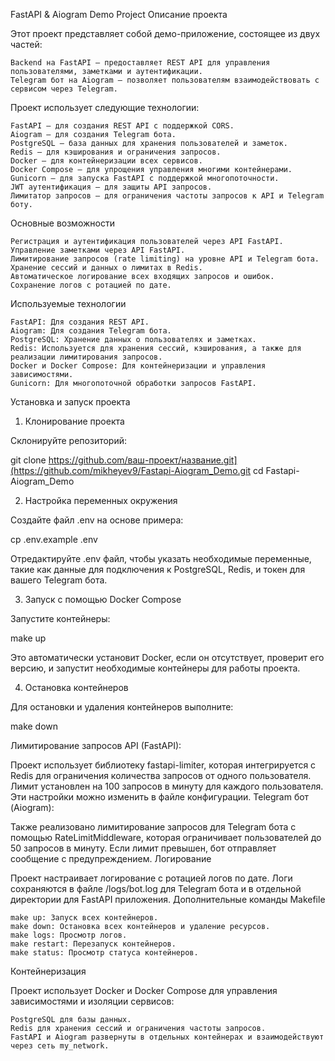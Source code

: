 FastAPI & Aiogram Demo Project
Описание проекта

Этот проект представляет собой демо-приложение, состоящее из двух частей:

    Backend на FastAPI — предоставляет REST API для управления пользователями, заметками и аутентификации.
    Telegram бот на Aiogram — позволяет пользователям взаимодействовать с сервисом через Telegram.

Проект использует следующие технологии:

    FastAPI — для создания REST API с поддержкой CORS.
    Aiogram — для создания Telegram бота.
    PostgreSQL — база данных для хранения пользователей и заметок.
    Redis — для кэширования и ограничения запросов.
    Docker — для контейнеризации всех сервисов.
    Docker Compose — для упрощения управления многими контейнерами.
    Gunicorn — для запуска FastAPI с поддержкой многопоточности.
    JWT аутентификация — для защиты API запросов.
    Лимитатор запросов — для ограничения частоты запросов к API и Telegram боту.

Основные возможности

    Регистрация и аутентификация пользователей через API FastAPI.
    Управление заметками через API FastAPI.
    Лимитирование запросов (rate limiting) на уровне API и Telegram бота.
    Хранение сессий и данных о лимитах в Redis.
    Автоматическое логирование всех входящих запросов и ошибок.
    Сохранение логов с ротацией по дате.

Используемые технологии

    FastAPI: Для создания REST API.
    Aiogram: Для создания Telegram бота.
    PostgreSQL: Хранение данных о пользователях и заметках.
    Redis: Используется для хранения сессий, кэширования, а также для реализации лимитирования запросов.
    Docker и Docker Compose: Для контейнеризации и управления зависимостями.
    Gunicorn: Для многопоточной обработки запросов FastAPI.

Установка и запуск проекта
1. Клонирование проекта

Склонируйте репозиторий:

git clone https://github.com/ваш-проект/название.git](https://github.com/mikheyev9/Fastapi-Aiogram_Demo.git
cd Fastapi-Aiogram_Demo

2. Настройка переменных окружения

Создайте файл .env на основе примера:

cp .env.example .env

Отредактируйте .env файл, чтобы указать необходимые переменные, такие как данные для подключения к PostgreSQL, Redis, и токен для вашего Telegram бота.


3. Запуск с помощью Docker Compose

Запустите контейнеры:

make up

Это автоматически установит Docker, если он отсутствует, проверит его версию, и запустит необходимые контейнеры для работы проекта.

4. Остановка контейнеров

Для остановки и удаления контейнеров выполните:

make down

Лимитирование запросов
API (FastAPI):

Проект использует библиотеку fastapi-limiter, которая интегрируется с Redis для ограничения количества запросов от одного пользователя. Лимит установлен на 100 запросов в минуту для каждого пользователя. Эти настройки можно изменить в файле конфигурации.
Telegram бот (Aiogram):

Также реализовано лимитирование запросов для Telegram бота с помощью RateLimitMiddleware, которая ограничивает пользователей до 50 запросов в минуту. Если лимит превышен, бот отправляет сообщение с предупреждением.
Логирование

Проект настраивает логирование с ротацией логов по дате. Логи сохраняются в файле /logs/bot.log для Telegram бота и в отдельной директории для FastAPI приложения.
Дополнительные команды Makefile

    make up: Запуск всех контейнеров.
    make down: Остановка всех контейнеров и удаление ресурсов.
    make logs: Просмотр логов.
    make restart: Перезапуск контейнеров.
    make status: Просмотр статуса контейнеров.

Контейнеризация

Проект использует Docker и Docker Compose для управления зависимостями и изоляции сервисов:

    PostgreSQL для базы данных.
    Redis для хранения сессий и ограничения частоты запросов.
    FastAPI и Aiogram развернуты в отдельных контейнерах и взаимодействуют через сеть my_network.
